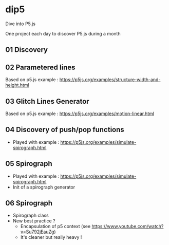 # dip5
Dive into P5.js

One project each day to discover P5.js during a month

## 01 Discovery

## 02 Parametered lines
Based on p5.js example : https://p5js.org/examples/structure-width-and-height.html

## 03 Glitch Lines Generator
Based on p5.js example : https://p5js.org/examples/motion-linear.html

## 04 Discovery of push/pop functions
 - Played with example : https://p5js.org/examples/simulate-spirograph.html

## 05 Spirograph
 - Played with example : https://p5js.org/examples/simulate-spirograph.html
 - Init of a spirograph generator

## 06 Spirograph
 - Spirograph class
 - New best practice ?
 	- Encapsulation of p5 context (see https://www.youtube.com/watch?v=Su792jEauZg)
 	- It's cleaner but really heavy !